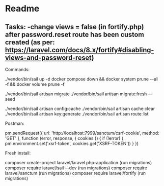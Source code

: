 # Readme





Tasks:
-change views = false (in fortify.php) after password.reset route has been custom created (as per: https://laravel.com/docs/8.x/fortify#disabling-views-and-password-reset)
-




Commands:

./vendor/bin/sail up -d
docker compose down && docker system prune --all -f && docker volume prune -f

./vendor/bin/sail artisan migrate
./vendor/bin/sail artisan migrate:fresh --seed

./vendor/bin/sail artisan config:cache
./vendor/bin/sail artisan cache:clear
./vendor/bin/sail artisan key:generate
./vendor/bin/sail artisan route:list





Postman: 

pm.sendRequest({
    url: 'http://localhost:7999/sanctum/csrf-cookie',
    method: 'GET'
}, function (error, response, { cookies }) {
    if (!error) {
        pm.environment.set('xsrf-token', cookies.get('XSRF-TOKEN'))
    }
})





Fresh install:

composer create-project laravel/laravel php-application
(run migrations)
composer require laravel/sail --dev
(run migrations)
composer require laravel/sanctum
(run migrations)
composer require laravel/fortify
(run migrations)